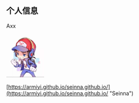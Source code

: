 ## 个人信息
  Axx

<!-- ![证件照](01.jpg) -->
<img src="01.jpg" style='width:100px'>

[https://armiyi.github.io/seinna.github.io/](https://armiyi.github.io/seinna.github.io/ "Seinna") 

